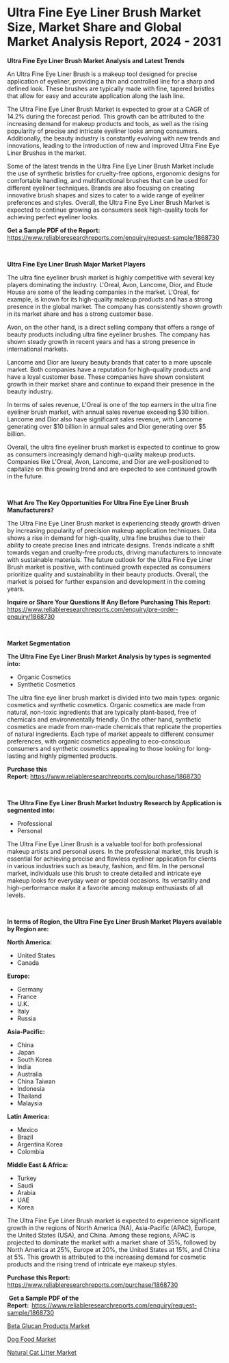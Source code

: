 <p><h1>Ultra Fine Eye Liner Brush Market Size, Market Share and Global Market Analysis Report, 2024 - 2031</h1></p><p><strong>Ultra Fine Eye Liner Brush Market Analysis and Latest Trends</strong></p>
<p><p>An Ultra Fine Eye Liner Brush is a makeup tool designed for precise application of eyeliner, providing a thin and controlled line for a sharp and defined look. These brushes are typically made with fine, tapered bristles that allow for easy and accurate application along the lash line.</p><p>The Ultra Fine Eye Liner Brush Market is expected to grow at a CAGR of 14.2% during the forecast period. This growth can be attributed to the increasing demand for makeup products and tools, as well as the rising popularity of precise and intricate eyeliner looks among consumers. Additionally, the beauty industry is constantly evolving with new trends and innovations, leading to the introduction of new and improved Ultra Fine Eye Liner Brushes in the market.</p><p>Some of the latest trends in the Ultra Fine Eye Liner Brush Market include the use of synthetic bristles for cruelty-free options, ergonomic designs for comfortable handling, and multifunctional brushes that can be used for different eyeliner techniques. Brands are also focusing on creating innovative brush shapes and sizes to cater to a wide range of eyeliner preferences and styles. Overall, the Ultra Fine Eye Liner Brush Market is expected to continue growing as consumers seek high-quality tools for achieving perfect eyeliner looks.</p></p>
<p><strong>Get a Sample PDF of the Report:&nbsp;</strong> <a href="https://www.reliableresearchreports.com/enquiry/request-sample/1868730">https://www.reliableresearchreports.com/enquiry/request-sample/1868730</a></p>
<p>&nbsp;</p>
<p><strong>Ultra Fine Eye Liner Brush Major Market Players</strong></p>
<p><p>The ultra fine eyeliner brush market is highly competitive with several key players dominating the industry. L'Oreal, Avon, Lancome, Dior, and Etude House are some of the leading companies in the market. L'Oreal, for example, is known for its high-quality makeup products and has a strong presence in the global market. The company has consistently shown growth in its market share and has a strong customer base.</p><p>Avon, on the other hand, is a direct selling company that offers a range of beauty products including ultra fine eyeliner brushes. The company has shown steady growth in recent years and has a strong presence in international markets.</p><p>Lancome and Dior are luxury beauty brands that cater to a more upscale market. Both companies have a reputation for high-quality products and have a loyal customer base. These companies have shown consistent growth in their market share and continue to expand their presence in the beauty industry.</p><p>In terms of sales revenue, L'Oreal is one of the top earners in the ultra fine eyeliner brush market, with annual sales revenue exceeding $30 billion. Lancome and Dior also have significant sales revenue, with Lancome generating over $10 billion in annual sales and Dior generating over $5 billion.</p><p>Overall, the ultra fine eyeliner brush market is expected to continue to grow as consumers increasingly demand high-quality makeup products. Companies like L'Oreal, Avon, Lancome, and Dior are well-positioned to capitalize on this growing trend and are expected to see continued growth in the future.</p></p>
<p>&nbsp;</p>
<p><strong>What Are The Key Opportunities For Ultra Fine Eye Liner Brush Manufacturers?</strong></p>
<p><p>The Ultra Fine Eye Liner Brush market is experiencing steady growth driven by increasing popularity of precision makeup application techniques. Data shows a rise in demand for high-quality, ultra fine brushes due to their ability to create precise lines and intricate designs. Trends indicate a shift towards vegan and cruelty-free products, driving manufacturers to innovate with sustainable materials. The future outlook for the Ultra Fine Eye Liner Brush market is positive, with continued growth expected as consumers prioritize quality and sustainability in their beauty products. Overall, the market is poised for further expansion and development in the coming years.</p></p>
<p><strong>Inquire or Share Your Questions If Any Before Purchasing This Report:</strong> <a href="https://www.reliableresearchreports.com/enquiry/pre-order-enquiry/1868730">https://www.reliableresearchreports.com/enquiry/pre-order-enquiry/1868730</a></p>
<p>&nbsp;</p>
<p><strong>Market Segmentation</strong></p>
<p><strong>The Ultra Fine Eye Liner Brush Market Analysis by types is segmented into:</strong></p>
<p><ul><li>Organic Cosmetics</li><li>Synthetic Cosmetics</li></ul></p>
<p><p>The ultra fine eye liner brush market is divided into two main types: organic cosmetics and synthetic cosmetics. Organic cosmetics are made from natural, non-toxic ingredients that are typically plant-based, free of chemicals and environmentally friendly. On the other hand, synthetic cosmetics are made from man-made chemicals that replicate the properties of natural ingredients. Each type of market appeals to different consumer preferences, with organic cosmetics appealing to eco-conscious consumers and synthetic cosmetics appealing to those looking for long-lasting and highly pigmented products.</p></p>
<p><strong>Purchase this Report:&nbsp;</strong><a href="https://www.reliableresearchreports.com/purchase/1868730">https://www.reliableresearchreports.com/purchase/1868730</a></p>
<p>&nbsp;</p>
<p><strong>The Ultra Fine Eye Liner Brush Market Industry Research by Application is segmented into:</strong></p>
<p><ul><li>Professional</li><li>Personal</li></ul></p>
<p><p>The Ultra Fine Eye Liner Brush is a valuable tool for both professional makeup artists and personal users. In the professional market, this brush is essential for achieving precise and flawless eyeliner application for clients in various industries such as beauty, fashion, and film. In the personal market, individuals use this brush to create detailed and intricate eye makeup looks for everyday wear or special occasions. Its versatility and high-performance make it a favorite among makeup enthusiasts of all levels.</p></p>
<p>&nbsp;</p>
<p><strong>In terms of Region, the Ultra Fine Eye Liner Brush Market Players available by Region are:</strong></p>
<p>
    <p> <strong> North America: </strong>
        <ul>
            <li>United States</li>
            <li>Canada</li>
        </ul>
        </p> 
    <p> <strong> Europe: </strong>
        <ul>
            <li>Germany</li>
            <li>France</li>
            <li>U.K.</li>
            <li>Italy</li>
            <li>Russia</li>
        </ul>
        </p> 
    <p> <strong> Asia-Pacific: </strong>
        <ul>
            <li>China</li>
            <li>Japan</li>
            <li>South Korea</li>
            <li>India</li>
            <li>Australia</li>
            <li>China Taiwan</li>
            <li>Indonesia</li>
            <li>Thailand</li>
            <li>Malaysia</li>
        </ul>
        </p> 
    <p> <strong> Latin America: </strong>
        <ul>
            <li>Mexico</li>
            <li>Brazil</li>
            <li>Argentina Korea</li>
            <li>Colombia</li>
        </ul>
        </p> 
    <p> <strong> Middle East & Africa: </strong>
        <ul>
            <li>Turkey</li>
            <li>Saudi</li>
            <li>Arabia</li>
            <li>UAE</li>
            <li>Korea</li>
        </ul>
    </p>
    </p>
<p><p>The Ultra Fine Eye Liner Brush market is expected to experience significant growth in the regions of North America (NA), Asia-Pacific (APAC), Europe, the United States (USA), and China. Among these regions, APAC is projected to dominate the market with a market share of 35%, followed by North America at 25%, Europe at 20%, the United States at 15%, and China at 5%. This growth is attributed to the increasing demand for cosmetic products and the rising trend of intricate eye makeup styles.</p></p>
<p><strong>Purchase this Report: </strong><a href="https://www.reliableresearchreports.com/purchase/1868730">https://www.reliableresearchreports.com/purchase/1868730</a></p>
<p>&nbsp;<strong>Get a Sample PDF of the Report:&nbsp;&nbsp;</strong><a href="https://www.reliableresearchreports.com/enquiry/request-sample/1868730">https://www.reliableresearchreports.com/enquiry/request-sample/1868730</a></p>
<p><strong></strong></p>
<p><p><a href="https://github.com/Hazelklievgspy6vdcsmu106w/Market-Research-Report-List-1/blob/main/beta-glucan-products-market.md">Beta Glucan Products Market</a></p><p><a href="https://github.com/lubmix/Market-Research-Report-List-1/blob/main/dog-food-market.md">Dog Food Market</a></p><p><a href="https://github.com/joannagoyvaerts/Market-Research-Report-List-1/blob/main/natural-cat-litter-market.md">Natural Cat Litter Market</a></p></p>